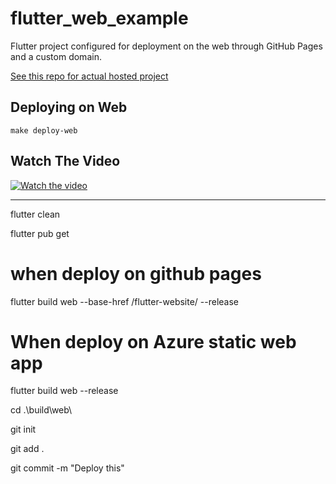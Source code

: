 # flutter_web_example

Flutter project configured for deployment on the web through GitHub Pages and a custom domain.

[See this repo for actual hosted project](https://github.com/davefaliskie/flutter-website)

## Deploying on Web

```
make deploy-web
```

## Watch The Video
[![Watch the video](https://img.youtube.com/vi/iOra0bxlWdE/maxresdefault.jpg)](https://youtu.be/iOra0bxlWdE)


---
flutter clean

flutter pub get

# when deploy on github pages
flutter build web --base-href /flutter-website/ --release  
# When deploy on Azure static web app
flutter build web --release  



cd .\build\web\

git init

git add .

git commit -m "Deploy this"
